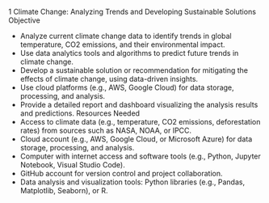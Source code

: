 1 Climate Change: Analyzing Trends and Developing Sustainable Solutions
Objective
- Analyze current climate change data to identify trends in global temperature, CO2 emissions, and their environmental impact.
- Use data analytics tools and algorithms to predict future trends in climate
change.
- Develop a sustainable solution or recommendation for mitigating the effects of climate change, using data-driven insights.
- Use cloud platforms (e.g., AWS, Google Cloud) for data storage, processing, and analysis.
- Provide a detailed report and dashboard visualizing the analysis results
and predictions.
Resources Needed
- Access to climate data (e.g., temperature, CO2 emissions, deforestation
rates) from sources such as NASA, NOAA, or IPCC.
- Cloud account (e.g., AWS, Google Cloud, or Microsoft Azure) for data
storage, processing, and analysis.
- Computer with internet access and software tools (e.g., Python, Jupyter
Notebook, Visual Studio Code).
- GitHub account for version control and project collaboration.
- Data analysis and visualization tools: Python libraries (e.g., Pandas, Matplotlib, Seaborn), or R.
